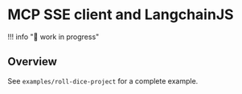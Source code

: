 # MCP SSE client and LangchainJS
!!! info "🚧 work in progress"

## Overview

See `examples/roll-dice-project` for a complete example.
